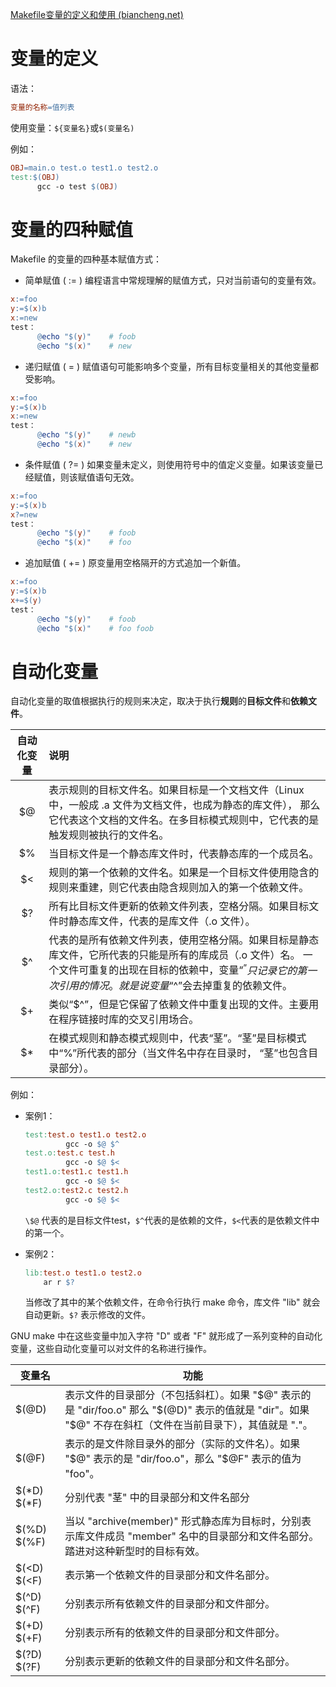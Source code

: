 [Makefile变量的定义和使用 (biancheng.net)](http://c.biancheng.net/view/7096.html)

# 变量的定义

语法：

```makefile
变量的名称=值列表
```

使用变量：`${变量名}`或`$(变量名)`



例如：

```makefile
OBJ=main.o test.o test1.o test2.o
test:$(OBJ)
      gcc -o test $(OBJ)
```



# 变量的四种赋值

Makefile 的变量的四种基本赋值方式：

-  简单赋值 ( := ) 编程语言中常规理解的赋值方式，只对当前语句的变量有效。

  ```makefile
  x:=foo
  y:=$(x)b
  x:=new
  test：
        @echo "$(y)"	# foob
        @echo "$(x)"	# new
  ```

-  递归赋值 ( = ) 赋值语句可能影响多个变量，所有目标变量相关的其他变量都受影响。

  ```makefile
  x:=foo
  y:=$(x)b
  x:=new
  test：
        @echo "$(y)"	# newb
        @echo "$(x)"	# new
  ```

-  条件赋值 ( ?= ) 如果变量未定义，则使用符号中的值定义变量。如果该变量已经赋值，则该赋值语句无效。

  ```makefile
  x:=foo
  y:=$(x)b
  x?=new
  test：
        @echo "$(y)"	# foob
        @echo "$(x)"	# foo
  ```

-  追加赋值 ( += ) 原变量用空格隔开的方式追加一个新值。

  ```makefile
  x:=foo
  y:=$(x)b
  x+=$(y)
  test：
        @echo "$(y)"	# foob
        @echo "$(x)"	# foo foob
  ```



# 自动化变量

自动化变量的取值根据执行的规则来决定，取决于执行**规则**的**目标文件**和**依赖文件**。



| 自动化变量 | 说明                                                         |
| :--------: | :----------------------------------------------------------- |
|     $@     | 表示规则的目标文件名。如果目标是一个文档文件（Linux 中，一般成 .a 文件为文档文件，也成为静态的库文件）， 那么它代表这个文档的文件名。在多目标模式规则中，它代表的是触发规则被执行的文件名。 |
|     $%     | 当目标文件是一个静态库文件时，代表静态库的一个成员名。       |
|     $<     | 规则的第一个依赖的文件名。如果是一个目标文件使用隐含的规则来重建，则它代表由隐含规则加入的第一个依赖文件。 |
|     $?     | 所有比目标文件更新的依赖文件列表，空格分隔。如果目标文件时静态库文件，代表的是库文件（.o 文件）。 |
|     $^     | 代表的是所有依赖文件列表，使用空格分隔。如果目标是静态库文件，它所代表的只能是所有的库成员（.o 文件）名。 一个文件可重复的出现在目标的依赖中，变量“$^”只记录它的第一次引用的情况。就是说变量“$^”会去掉重复的依赖文件。 |
|     $+     | 类似“$^”，但是它保留了依赖文件中重复出现的文件。主要用在程序链接时库的交叉引用场合。 |
|     $*     | 在模式规则和静态模式规则中，代表“茎”。“茎”是目标模式中“%”所代表的部分（当文件名中存在目录时， “茎”也包含目录部分）。 |



例如：

- 案例1：

  ```makefile
  test:test.o test1.o test2.o
           gcc -o $@ $^
  test.o:test.c test.h
           gcc -o $@ $<
  test1.o:test1.c test1.h
           gcc -o $@ $<
  test2.o:test2.c test2.h
           gcc -o $@ $<
  ```

   `\$@` 代表的是目标文件test，`$^`代表的是依赖的文件，`$<`代表的是依赖文件中的第一个。

- 案例2：

  ```makefile
  lib:test.o test1.o test2.o
      ar r $?
  ```

  当修改了其中的某个依赖文件，在命令行执行 make 命令，库文件 "lib" 就会自动更新。`$?` 表示修改的文件。





GNU make 中在这些变量中加入字符 "D" 或者 "F" 就形成了一系列变种的自动化变量，这些自动化变量可以对文件的名称进行操作。

| 变量名           | 功能                                                         |
| ---------------- | ------------------------------------------------------------ |
| $(@D)            | 表示文件的目录部分（不包括斜杠）。如果 "\$@" 表示的是 "dir/foo.o" 那么 "\$(@D)" 表示的值就是 "dir"。如果 "\$@" 不存在斜杠（文件在当前目录下），其值就是 "."。 |
| $(@F)            | 表示的是文件除目录外的部分（实际的文件名）。如果 "\$@" 表示的是 "dir/foo.o"，那么 "$@F" 表示的值为 "foo"。 |
| \$(\*D) \$(\*F)  | 分别代表 "茎" 中的目录部分和文件名部分                       |
| \$(%D) \$(%F)    | 当以 "archive(member)" 形式静态库为目标时，分别表示库文件成员 "member" 名中的目录部分和文件名部分。踏进对这种新型时的目标有效。 |
| \$(<D) \$(<F)    | 表示第一个依赖文件的目录部分和文件名部分。                   |
| \$(^D) $(^F)     | 分别表示所有依赖文件的目录部分和文件部分。                   |
| \$(+D) \$(+F)    | 分别表示所有的依赖文件的目录部分和文件部分。                 |
| \$(?D)<br/>$(?F) | 分别表示更新的依赖文件的目录部分和文件名部分。               |







